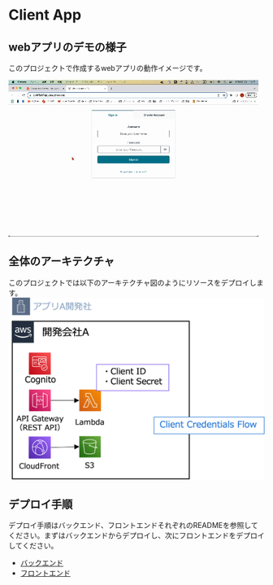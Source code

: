 # Client App

## webアプリのデモの様子

このプロジェクトで作成するwebアプリの動作イメージです。

![demo](images/client_app_demo.gif)

## 全体のアーキテクチャ

<!-- プロジェクトで作成するアーキテクチャの全体図です。
![architecture](images/architecture.png) -->

このプロジェクトでは以下のアーキテクチャ図のようにリソースをデプロイします。
![client](images/client.png)

## デプロイ手順

デプロイ手順はバックエンド、フロントエンドそれぞれのREADMEを参照してください。まずはバックエンドからデプロイし、次にフロントエンドをデプロイしてください。
* [バックエンド](backend/README.md)
* [フロントエンド](frontend/README.md)
